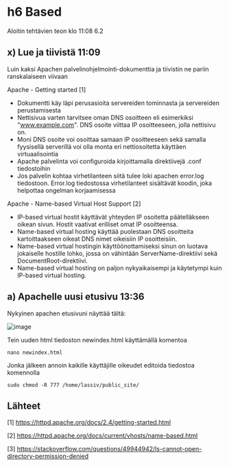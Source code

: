# h6 Based

Aloitin tehtävien teon klo 11:08 6.2

## x) Lue ja tiivistä 11:09
Luin kaksi Apachen palvelinohjelmointi-dokumenttia ja tiivistin ne pariin ranskalaiseen viivaan

Apache - Getting started [1]

- Dokumentti käy läpi perusasioita servereiden tominnasta ja servereiden perustamisesta
- Nettisivua varten tarvitsee oman DNS osoitteen eli esimerkiksi "www.example.com". DNS osoite viittaa IP osoitteeseen, jolla nettisivu on.
- Moni DNS osoite voi osoittaa samaan IP osoitteeseen sekä samalla fyysisellä serverillä voi olla monta eri nettiosoitetta käyttäen virtuaalisointia
- Apache palvelinta voi configuroida kirjoittamalla direktiivejä .conf tiedostoihin
- Jos palvelin kohtaa virhetilanteen siitä tulee loki apachen error.log tiedostoon. Error.log tiedostossa virhetilanteet sisältävät koodin, joka helpottaa ongelman korjaamisessa

Apache - Name-based Virtual Host Support [2]

- IP-based virtual hostit käyttävät yhteyden IP osoitetta päätelläkseen oikean sivun. Hostit vaativat erilliset omat IP osoitteensa.
- Name-based virtual hosting käyttää puolestaan DNS osoitteita kartoittaakseen oikeat DNS nimet oikeisiin IP osoitteisiin.
- Name-based virtual hostingin käyttöönottamiseksi sinun on luotava jokaiselle hostille lohko, jossa on vähintään ServerName-direktiivi sekä DocumentRoot-direktiivi. 
- Name-based virtual hosting on paljon nykyaikaisempi ja käytetympi kuin IP-based virtual hosting.

## a) Apachelle uusi etusivu 13:36

Nykyinen apachen etusivuni näyttää tältä:

![image](https://user-images.githubusercontent.com/112076377/216962014-4bdd7ae7-0852-4871-a3e9-1e832f976d22.png)

Tein uuden html tiedoston newindex.html käyttämällä komentoa 

    nano newindex.html
    
Jonka jälkeen annoin kaikille käyttäjille oikeudet editoida tiedostoa komennolla

    sudo chmod -R 777 /home/lassiv/public_site/








## Lähteet
[1] https://httpd.apache.org/docs/2.4/getting-started.html

[2] https://httpd.apache.org/docs/current/vhosts/name-based.html

[3] https://stackoverflow.com/questions/49944942/ls-cannot-open-directory-permission-denied
